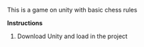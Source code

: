 This is a game on unity with basic chess rules

**Instructions**
1. Download Unity and load in the project
